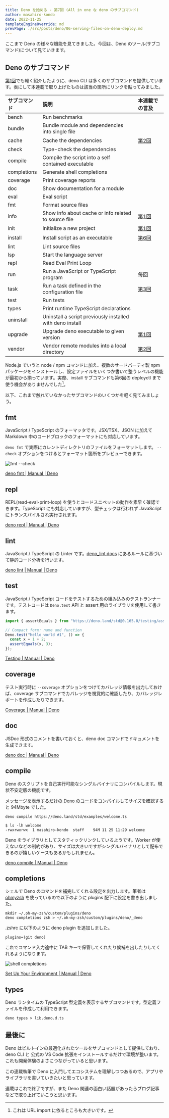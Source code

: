 ```yaml
---
title: Deno を始める - 第7回 (All in one な deno のサブコマンド)
author: masahiro-kondo
date: 2022-11-25
templateEngineOverride: md
prevPage: ./src/posts/deno/06-serving-files-on-deno-deploy.md
---
```


ここまで Deno の様々な機能を見てきました。今回は、Deno のツール(サブコマンド)について見ていきます。


## Deno のサブコマンド
[第1回](/deno/getting-started/01-introduction/#deno-のツール)でも軽く紹介したように、deno CLI は多くのサブコマンドを提供しています。表にして本連載で取り上げたものは該当の箇所にリンクを貼ってみました。

| サブコマンド  | 説明                       | 本連載での言及   |
|:------------|:--------------------------|:---------------|
| bench       | Run benchmarks | |
| bundle      | Bundle module and dependencies into single file | |
| cache       | Cache the dependencies | [第2回](/deno/getting-started/02-use-external-packages/#ロックファイルによる検証) |
| check       | Type-check the dependencies | |
| compile     | Compile the script into a self contained executable | |
| completions | Generate shell completions | |
| coverage    | Print coverage reports | |
| doc         | Show documentation for a module | |
| eval        | Eval script | |
| fmt         | Format source files| |
| info        | Show info about cache or info related to source file | [第1回](/deno/getting-started/01-introduction/#deno-の環境変数) |
| init        | Initialize a new project | [第1回](/deno/getting-started/01-introduction/#最近の-deno-動向) |
| install     | Install script as an executable | [第6回](/deno/getting-started/06-serving-files-on-deno-deploy/#deployctl-によるデプロイ) |
| lint        | Lint source files | |
| lsp         | Start the language server | |
| repl        | Read Eval Print Loop | |
| run         | Run a JavaScript or TypeScript program | 毎回 |
| task        | Run a task defined in the configuration file | [第3回](/deno/getting-started/03-server-side-rendering/#import-maps-と-task-runner-の適用) |
| test        | Run tests | |
| types       | Print runtime TypeScript declarations | |
| uninstall   | Uninstall a script previously installed with deno install | |
| upgrade     | Upgrade deno executable to given version | [第1回](/deno/getting-started/01-introduction/#インストール) |
| vendor      | Vendor remote modules into a local directory | [第2回](/deno/getting-started/02-use-external-packages/#vendor-コマンドによる依存ライブラリのダウンロード) | |

Node.js でいうと node / npm コマンドに加え、複数のサードパーティ製 npm パッケージをインストールし、設定ファイルをいくつか書いて整うレベルの機能が最初から揃っています。実際、install サブコマンドも第6回の deployctl まで使う機会がありませんでした[^1]。

[^1]: これは URL import に依るところも大きいです。

以下、これまで触れていなかったサブコマンドのいくつかを軽く見てみましょう。

## fmt
JavaScript / TypeScript のフォーマッタです。JSX/TSX、JSON に加えて Markdown 中のコードブロックのフォーマットにも対応しています。

`deno fmt` で実際にカレントディレクトリのファイルをフォーマットします。
`--check` オプションをつけるとフォーマット箇所をプレビューできます。

![fmt --check](https://i.gyazo.com/a0965fc4fc68bd86264d9def29c802a4.png)

[deno fmt | Manual | Deno](https://deno.land/manual@v1.28.1/tools/formatter)

## repl
REPL(read-eval-print-loop) を使うとコードスニペットの動作を素早く確認できます。TypeScript にも対応していますが、型チェックは行われず JavaScript にトランスパイルされ実行されます。

[deno repl | Manual | Deno](https://deno.land/manual@v1.28.1/tools/repl)

## lint
JavaScript / TypeScript の Linter です。[deno_lint docs](https://lint.deno.land/) にあるルールに基づいて静的コード分析を行います。

[deno lint | Manual | Deno](https://deno.land/manual@v1.28.1/tools/linter)

## test
JavaScript / TypeScript コードをテストするための組み込みのテストランナーです。テストコードは `Deno.test` API と assert 用のライブラリを使用して書きます。

```typescript
import { assertEquals } from "https://deno.land/std@0.165.0/testing/asserts.ts";

// Compact form: name and function
Deno.test("hello world #1", () => {
  const x = 1 + 2;
  assertEquals(x, 3);
});
```

[Testing | Manual | Deno](https://deno.land/manual@v1.28.1/basics/testing)

## coverage
テスト実行時に `--coverage` オプションをつけてカバレッジ情報を出力しておけば、coverage サブコマンドでカバレッジを視覚的に確認したり、カバレッジレポートを作成したりできます。

[Coverage | Manual | Deno](https://deno.land/manual@v1.28.1/basics/testing/coverage)

## doc
JSDoc 形式のコメントを書いておくと、deno doc コマンドでドキュメントを生成できます。

[deno doc | Manual | Deno](https://deno.land/manual@v1.28.1/tools/documentation_generator)

## compile
Deno のスクリプトを自己実行可能なシングルバイナリにコンパイルします。現状不安定版の機能です。

[メッセージを表示するだけの Deno のコード](https://deno.land/std@0.166.0/examples/welcome.ts?source)をコンパイルしてサイズを確認すると 94Mbyte でした。

```shell
deno compile https://deno.land/std/examples/welcome.ts
```

```shell
$ ls -lh welcome
-rwxrwxrwx  1 masahiro-kondo  staff    94M 11 25 11:29 welcome
```

Deno をライブラリとしてスタティックリンクしているようです。Worker が使えないなどの制約があり、サイズは大きいですがシングルバイナリとして配布できるのが嬉しいケースもあるかもしれません。

[deno compile | Manual | Deno](https://deno.land/manual@v1.28.1/tools/compiler)

## completions
シェルで Deno のコマンドを補完してくれる設定を出力します。筆者は [ohmyzsh](https://github.com/ohmyzsh/ohmyzsh) を使っているので以下のように plugins 配下に設定を書き出しました。

```shell
mkdir ~/.oh-my-zsh/custom/plugins/deno
deno completions zsh > ~/.oh-my-zsh/custom/plugins/deno/_deno
```

.zshrc に以下のように deno plugin を追加しました。

```shell
plugins=(git deno)
```

これでコマンド入力途中に TAB キーで保管してくれたり候補を出したりしてくれるようになります。

![shell completions](https://i.gyazo.com/c3b90f8cef1e5814e55711c86f7a54f7.png)

[Set Up Your Environment | Manual | Deno](https://deno.land/manual@v1.28.1/getting_started/setup_your_environment#shell-completions)

## types

Deno ランタイムの TypeScript 型定義を表示するサブコマンドです。型定義ファイルを作成して利用できます。

```shell
deno types > lib.deno.d.ts
```

## 最後に
Deno はビルトインの最適化されたツールをサブコマンドとして提供しており、deno CLI と 公式の VS Code 拡張をインストールするだけで環境が整います。これも開発体験のよさにつながっていると思います。

この連載執筆で Deno に入門してエコシステムを理解しつつあるので、アプリやライブラリを書いていきたいと思っています。

連載はこれで終了ですが、また Deno 関連の面白い話題があったらブログ記事などで取り上げていこうと思います。
